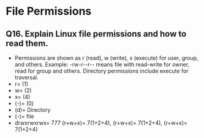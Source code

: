 # File Permissions
## Q16. Explain Linux file permissions and how to read them.
- Permissions are shown as r (read), w (write), x (execute) for user, group, and others. Example: -rw-r--r-- means file with read-write for owner, read for group and others. Directory permissions include execute for traversal.
- r= (1)
- w= (2)
- x= (4)
- (-)= (0)
- (d)= Directory
- (-)= file
- drwxrwxrwx= 777 (r+w+x)= 7(1+2+4), (r+w+x)= 7(1+2+4), (r+w+x)= 7(1+2+4)
